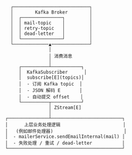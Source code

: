           ┌────────────────────────────┐
          │        Kafka Broker        │
          │  ┌───────────────┐         │
          │  │ mail-topic    │         │
          │  │ retry-topic   │         │
          │  │ dead-letter   │         │
          │  └───────────────┘         │
          └─────────────▲──────────────┘
                        │
                        │ 消费消息
                        │
             ┌──────────┴───────────┐
             │  KafkaSubscriber      │
             │  subscribe[E](topics)│
             │  - 订阅 Kafka topic  │
             │  - JSON 解码 E       │
             │  - 自动提交 offset    │
             └──────────┬───────────┘
                        │ ZStream[E]
                        │
        ┌───────────────┴──────────────────────────┐
        │      上层业务处理逻辑                       │
        │   (例如邮件处理器)                          │
        │  - mailerService.sendEmailInternal(mail) │
        │  - 失败处理 / 重试 / dead-letter           │
        └──────────────────────────────────────────┘